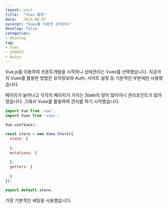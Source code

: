 ```yaml
---
layout: post
title:  "Vuex 활용"
date:   2019-06-07
excerpt: "Vuex를 이용한 상태관리"
develog: false
categories:
- develog
tag:
- Vuex
- 상태관리
- Axios
---
```

Vue.js를 이용하여 프론트개발을 시작하니 상태관리는 Vuex를 선택했습니다. 지금까지 Vuex를 활용한 방법은 유저정보와 Auth, 사이트 설정 등 기본적인 부분에만 사용했습니다.

페이지가 늘어나고 각각의 페이지가 가지는 State의 양이 많아지니 관리포인트가 많아졌습니다. 그래서 Vuex를 활용하여 관리를 하기 시작했습니다.

```javascript
import Vue from 'vue';
import Vuex from 'vuex';

Vue.use(Vuex);

const store = new Vuex.Store({
  state: {
    
  },
  mutations: {
    
  },
  getters: {
    
  }
});

export default store;
```

가장 기본적인 세팅을 사용했습니다.
